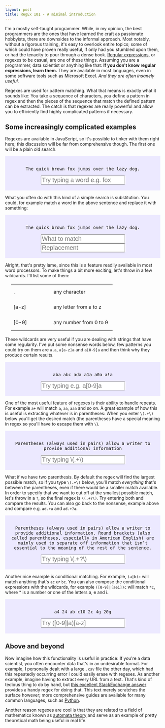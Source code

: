 ```yaml
---
layout: post
title: RegEx 101 - A minimal introduction
---
```


I'm a mostly self-taught programmer. While, in my opinion, the best programmers are the ones that have learned the craft as passionate
hobbyists, there are downsides to the informal approach. Most notably, without a rigorous training, it's easy to
overlook entire topics; some of which could have proven really useful, if only had you stumbled upon them, or had the tenacity to
pour through a dense book. [Regular expressions](https://en.wikipedia.org/wiki/Regular_expression), or regexes to be casual, are one of these things.
Assuming you are a programmer, data scientist or anything like that: **If you don't know regular expressions, learn them.**
They are available in most languages, even in some software tools such as Microsoft Excel. *And they are often insanely useful.*

Regexes are used for pattern matching. What that means is exactly what it sounds like: You take a sequence of
characters, you define a pattern in regex and then the pieces of the sequence that match the defined pattern can be extracted.
The catch is that regexes are really powerful and allow you to efficiently find highly complicated patterns if necessary.

## Some increasingly complicated examples

Regexes are available in JavaScript, so it's possible to tinker with them right here;
this discussion will be far from comprehensive though. The first one will be a plain old search.

<div style="padding: 0.5cm;background-color: #ece9ff;text-align: center;font-family: monospace;">
    <p class="regex-ex" data-handle="sentence" data-original="The quick brown fox jumps over the lazy dog.">
    The quick brown fox jumps over the lazy dog.</p>
    <input type="text" class="regex-in" data-handle="sentence" placeholder="Try typing a word e.g. fox" style="font-size:15pt">
</div>


What you often do with this kind of a simple search is substitution. You could, for example match a word in the above
sentence and replace it with something:

<div style="padding: 0.5cm;background-color: #ece9ff;text-align: center;font-family: monospace;">
    <p class="regex-exs" data-handle="sentence" data-original="The quick brown fox jumps over the lazy dog.">
    The quick brown fox jumps over the lazy dog.</p>
    <input type="text" class="regex-sub" data-handle="sentence" placeholder="What to match" style="font-size:15pt">
    <input type="text" class="regex-rep" data-handle="sentence" placeholder="Replacement" style="font-size:15pt">
</div>

Alright, that's pretty lame, since this is a feature readily available in most word processors. To make things a bit more
exciting, let's throw in a few wildcards. I'll list some of them:
<div style="text-align:center;margin:0.5cm">
<table>
    <col width="130">
    <col width="200">
    <tr>
        <td height="50"> . </td>
        <td height="50"> any character </td>
    </tr>
    <tr>
        <td height="50"> [a-z] </td>
        <td height="50"> any letter from a to z </td>
    </tr>
    <tr>
        <td height="50"> [0-9] </td>
        <td height="50"> any number from 0 to 9</td>
    </tr>
</table>
</div>

These wildcards are very useful if you are dealing with strings that have some regularity. I've put some nonsense words below, few patterns
you could try on them are `a.a`, `a[a-z]a` and `a[0-9]a` and then think why they produce certain results.

<div style="padding: 0.5cm;background-color: #ece9ff;text-align: center;font-family: monospace;">
    <p class="regex-ex" data-handle="aba" data-original="aba abc ada a1a a0a a!a.">
    aba abc ada a1a a0a a!a</p>
    <input type="text" class="regex-in" data-handle="aba" placeholder="Try typing e.g. a[0-9]a" style="font-size:15pt">
</div>

One of the most useful feature of regexes is their ability to handle repeats. For example `a+` will match `a`, `aa`, `aaa` and so on.
A great example of how this is useful is extracting whatever is in parentheses: When you enter `\(.+\)` below you'll get the desired match
(the parentheses have a special meaning in regex so you'll have to escape them with `\`).

<div style="padding: 0.5cm;background-color: #ece9ff;text-align: center;font-family: monospace;">
    <p class="regex-ex" data-handle="parentheses" data-original="Parentheses (always used in pairs) allow a writer to provide additional information">
    Parentheses (always used in pairs) allow a writer to provide additional information</p>
    <input type="text" class="regex-in" data-handle="parentheses" placeholder="Try typing \(.+\)" style="font-size:15pt">
</div>

What if we have two parenthesis. By default the regex will find the largest possible match, so if you type `\(.+\)` below, you'll match
*everything* that's between the parentheses, even if there would be a smaller match available. In order to specify that we want to
cut off at the smallest possible match, let's throw in a `?`, so the final regex is `\(.+?\)`. Try entering both and compare the results.
You can also go back to the nonsense, example above and compare e.g. `ad.+a` and `ad.+?a`.

<div style="padding: 0.5cm;background-color: #ece9ff;text-align: center;font-family: monospace;">
    <p class="regex-ex" data-handle="parentheses2" data-original="Parentheses (always used in pairs) allow a writer to provide additional information. Round brackets (also called parentheses, especially in American English) are mainly used to separate off information that isn’t essential to the meaning of the rest of the sentence.">
    Parentheses (always used in pairs) allow a writer to provide additional information. Round brackets (also called parentheses, especially in American English) are mainly used to separate off information that isn’t essential to the meaning of the rest of the sentence.
    </p>
    <input type="text" class="regex-in" data-handle="parentheses2" placeholder="Try typing \(.+?\)" style="font-size:15pt">
</div>

Another nice example is conditional matching. For example, `(a|b)c` will match anything that's `ac` *or* `bc`. You can also compose
the conditional expressions with the wildcards, for example `([0-9]|[aei])c` will match `*c`, where * is a number or one of the letters
a, e and i.

<div style="padding: 0.5cm;background-color: #ece9ff;text-align: center;font-family: monospace;">
    <p class="regex-ex" data-handle="cond" data-original="a4 24 ab c10 2c 4g 20g">a4 24 ab c10 2c 4g 20g</p>
    <input type="text" class="regex-in" data-handle="cond" placeholder="Try ([0-9]|a)[a-z]" style="font-size:15pt">
</div>

## Above and beyond

Now imagine how this functionality is useful in practice: If you're a data scientist, you often encounter data that's in an undesirable
format. For example, I personally dealt with a large `.csv` file the other day, which had this repeatedly occurring error I could easily
erase with regexes. As another example, imagine having to extract every URL from a text. That's kind of tedious thing to do by hand,
but [this excellent StackExchange answer](https://stackoverflow.com/a/6883094/3616581) provides a handy regex for doing that.
This text merely scratches the surface however; more comprehensive guides are available for many common languages, such as
[Python](https://docs.python.org/3/library/re.html).

Another reason regexes are cool is that they are related to a field of mathematics known as
[automata theory](https://en.wikipedia.org/wiki/Automata_theory) and serve as an example of pretty theoretical math being useful in real life.

<script>
    $(".regex-in").on("input",  function(e)
                                {
                                    var h     = $(this).attr("data-handle");
                                    var match = $(".regex-ex[data-handle="+h+"]");
                                    var s     = match.attr("data-original");
                                    try{ var re    = new RegExp("("+$(this).val()+")", "g");}
                                    catch(e){console.log("invalid regex");return;}
                                    
                                    match.html(s.replace(re,"<b style=\"color:red\">\$1</b>"));
                                    });
    
    $(".regex-sub").on("input",  function(e)
                                {
                                    var h       = $(this).attr("data-handle");
                                    var match   = $(".regex-exs[data-handle="+h+"]");
                                    var s       = match.attr("data-original");
                                    try{ var re    = new RegExp("("+$(this).val()+")", "g");}
                                    catch(e){console.log("invalid regex");return;}
                                    var match2  = $(".regex-rep[data-handle="+h+"]");
                                    var t       = match2.val()
                                    
                                    match.html(s.replace(re,"<b style=\"color:red\">"+t+"</b>"));
                                    });

    $(".regex-rep").on("input",  function(e)
                                {
                                    if($(".regex-sub[data-handle="+$(this).attr("data-handle")+"]").val()==""){
                                        return;
                                    }
                                    $(".regex-sub[data-handle="+$(this).attr("data-handle")+"]").trigger("input");
                                    });
</script>

